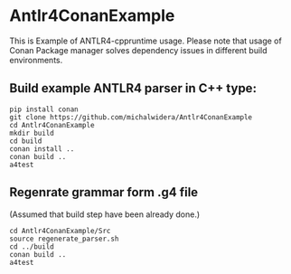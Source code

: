 # Antlr4ConanExample

This is Example of ANTLR4-cppruntime usage.
Please note that usage of Conan Package manager solves dependency issues in different build environments.

## Build example ANTLR4 parser in C++ type:

~~~
pip install conan
git clone https://github.com/michalwidera/Antlr4ConanExample
cd Antlr4ConanExample
mkdir build
cd build
conan install ..
conan build ..
a4test
~~~

## Regenrate grammar form .g4 file

(Assumed that build step have been already done.)

~~~
cd Antlr4ConanExample/Src
source regenerate_parser.sh
cd ../build
conan build ..
a4test
~~~
